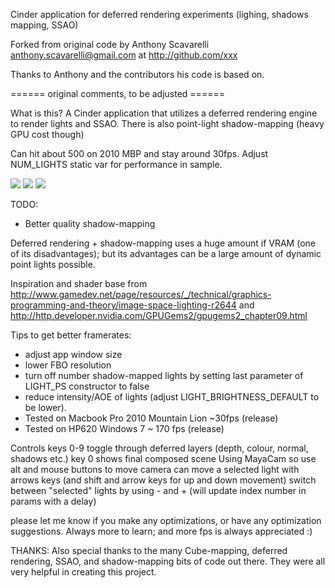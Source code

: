 Cinder application for deferred rendering experiments (lighing, shadows mapping, SSAO)

Forked from original code by 
Anthony Scavarelli <anthony.scavarelli@gmail.com> 
at
http://github.com/xxx

Thanks to Anthony and the contributors his code is based on.


====== original comments, to be adjusted ======


What is this?
A Cinder application that utilizes a deferred rendering engine to render lights and SSAO. There is also point-light shadow-mapping (heavy GPU cost though)

Can hit about 500 on 2010 MBP and stay around 30fps. Adjust NUM_LIGHTS static var for performance in sample.

<img src="http://farm9.staticflickr.com/8363/8402994769_16588ca60f_c.jpg" />
<img src="http://farm9.staticflickr.com/8087/8406554876_8af255d2e0_c.jpg" />
<img src="http://farm9.staticflickr.com/8216/8406568340_3099ee04f3_c.jpg" />

TODO: <br />
- Better quality shadow-mapping <br />

Deferred rendering + shadow-mapping uses a huge amount if VRAM (one of its disadvantages); but its advantages can be a large amount of dynamic point lights possible.

Inspiration and shader base from http://www.gamedev.net/page/resources/_/technical/graphics-programming-and-theory/image-space-lighting-r2644 and http://http.developer.nvidia.com/GPUGems2/gpugems2_chapter09.html

Tips to get better framerates:
- adjust app window size
- lower FBO resolution
- turn off number shadow-mapped lights by setting last parameter of LIGHT_PS constructor to false
- reduce intensity/AOE of lights (adjust LIGHT_BRIGHTNESS_DEFAULT to be lower).
- Tested on Macbook Pro 2010 Mountain Lion ~30fps (release)
- Tested on HP620 Windows 7  ~ 170 fps (release)

Controls
keys 0-9 toggle through deferred layers (depth, colour, normal, shadows etc.)
key 0 shows final composed scene
Using MayaCam so use alt and mouse buttons to move camera
can move a selected light with arrows keys (and shift and arrow keys for up and down movement)
switch between "selected" lights by using - and + (will update index number in params with a delay)

please let me know if you make any optimizations, or have any optimization suggestions. Always more to learn; and more fps is always appreciated :)

THANKS: Also special thanks to the many Cube-mapping, deferred rendering, SSAO, and shadow-mapping bits of code out there. They were all very helpful in creating this project.
